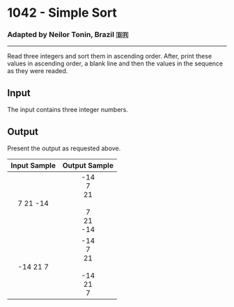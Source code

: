 # 1042 - Simple Sort
### Adapted by Neilor Tonin, Brazil <span>&#x1f1e7;&#x1f1f7;</span>
---

Read three integers and sort them in ascending order. After, print these values in ascending order, a blank line and then the values in the sequence as they were readed.


## Input

The input contains three integer numbers.

## Output

Present the output as requested above.

| Input Sample | Output Sample |
| --- | --- |
|<div align="center">7 21 -14</div>|<div align="center">-14</br>7</br>21</br></br>7</br>21</br>-14</div>|
|<div align="center">-14 21 7</div>|<div align="center">-14</br>7</br>21</br></br>-14</br>21</br>7</div>|